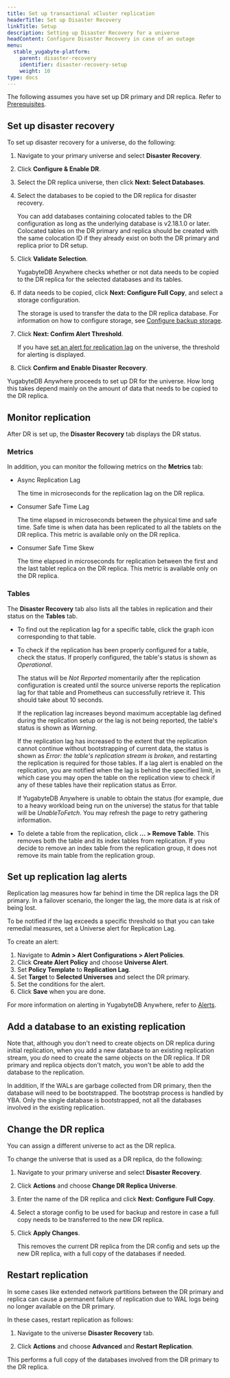 ```yaml
---
title: Set up transactional xCluster replication
headerTitle: Set up Disaster Recovery
linkTitle: Setup
description: Setting up Disaster Recovery for a universe
headContent: Configure Disaster Recovery in case of an outage
menu:
  stable_yugabyte-platform:
    parent: disaster-recovery
    identifier: disaster-recovery-setup
    weight: 10
type: docs
---
```


The following assumes you have set up DR primary and DR replica. Refer to [Prerequisites](../#prerequisites).

## Set up disaster recovery

To set up disaster recovery for a universe, do the following:

1. Navigate to your primary universe and select **Disaster Recovery**.

1. Click **Configure & Enable DR**.

1. Select the DR replica universe, then click **Next: Select Databases**.

1. Select the databases to be copied to the DR replica for disaster recovery.

    You can add databases containing colocated tables to the DR configuration as long as the underlying database is v2.18.1.0 or later. Colocated tables on the DR primary and replica should be created with the same colocation ID if they already exist on both the DR primary and replica prior to DR setup.

1. Click **Validate Selection**.

    YugabyteDB Anywhere checks whether or not data needs to be copied to the DR replica for the selected databases and its tables.

1. If data needs to be copied, click **Next: Configure Full Copy**, and select a storage configuration.

    The storage is used to transfer the data to the DR replica database. For information on how to configure storage, see [Configure backup storage](../../configure-backup-storage/).

1. Click **Next: Confirm Alert Threshold**.

    If you have [set an alert for replication lag](#set-up-replication-lag-alerts) on the universe, the threshold for alerting is displayed.

1. Click **Confirm and Enable Disaster Recovery**.

YugabyteDB Anywhere proceeds to set up DR for the universe. How long this takes depend mainly on the amount of data that needs to be copied to the DR replica.

## Monitor replication

After DR is set up, the **Disaster Recovery** tab displays the DR status.

### Metrics

In addition, you can monitor the following metrics on the **Metrics** tab:

- Async Replication Lag

    The time in microseconds for the replication lag on the DR replica.

- Consumer Safe Time Lag

    The time elapsed in microseconds between the physical time and safe time. Safe time is when data has been replicated to all the tablets on the DR replica. This metric is available only on the DR replica.

- Consumer Safe Time Skew

    The time elapsed in microseconds for replication between the first and the last tablet replica on the DR replica. This metric is available only on the DR replica.

### Tables

The **Disaster Recovery** tab also lists all the tables in replication and their status on the **Tables** tab.

- To find out the replication lag for a specific table, click the graph icon corresponding to that table.

- To check if the replication has been properly configured for a table, check the status. If properly configured, the table's status is shown as _Operational_.

    The status will be _Not Reported_ momentarily after the replication configuration is created until the source universe reports the replication lag for that table and Prometheus can successfully retrieve it. This should take about 10 seconds.

    If the replication lag increases beyond maximum acceptable lag defined during the replication setup or the lag is not being reported, the table's status is shown as _Warning_.

    If the replication lag has increased to the extent that the replication cannot continue without bootstrapping of current data, the status is shown as _Error: the table's replication stream is broken_, and restarting the replication is required for those tables. If a lag alert is enabled on the replication, you are notified when the lag is behind the specified limit, in which case you may open the table on the replication view to check if any of these tables have their replication status as Error.

    If YugabyteDB Anywhere is unable to obtain the status (for example, due to a heavy workload being run on the universe) the status for that table will be _UnableToFetch_. You may refresh the page to retry gathering information.

- To delete a table from the replication, click **... > Remove Table**. This removes both the table and its index tables from replication. If you decide to remove an index table from the replication group, it does not remove its main table from the replication group.

## Set up replication lag alerts

Replication lag measures how far behind in time the DR replica lags the DR primary. In a failover scenario, the longer the lag, the more data is at risk of being lost.

To be notified if the lag exceeds a specific threshold so that you can take remedial measures, set a Universe alert for Replication Lag.

To create an alert:

1. Navigate to **Admin > Alert Configurations > Alert Policies**.
1. Click **Create Alert Policy** and choose **Universe Alert**.
1. Set **Policy Template** to **Replication Lag**.
1. Set **Target** to **Selected Universes** and select the DR primary.
1. Set the conditions for the alert.
1. Click **Save** when you are done.

For more information on alerting in YugabyteDB Anywhere, refer to [Alerts](../../../alerts-monitoring/alert/).

## Add a database to an existing replication

Note that, although you don't need to create objects on DR replica during initial replication, when you add a new database to an existing replication stream, you _do_ need to create the same objects on the DR replica. If DR primary and replica objects don't match, you won't be able to add the database to the replication.

In addition, If the WALs are garbage collected from DR primary, then the database will need to be bootstrapped. The bootstrap process is handled by YBA. Only the single database is bootstrapped, not all the databases involved in the existing replication.

## Change the DR replica

You can assign a different universe to act as the DR replica.

To change the universe that is used as a DR replica, do the following:

1. Navigate to your primary universe and select **Disaster Recovery**.

1. Click **Actions** and choose **Change DR Replica Universe**.

1. Enter the name of the DR replica and click **Next: Configure Full Copy**.

1. Select a storage config to be used for backup and restore in case a full copy needs to be transferred to the new DR replica.

1. Click **Apply Changes**.

    This removes the current DR replica from the DR config and sets up the new DR replica, with a full copy of the databases if needed.

## Restart replication

In some cases like extended network partitions between the DR primary and replica can cause a permanent failure of replication due to WAL logs being no longer available on the DR primary.

In these cases, restart replication as follows:

1. Navigate to the universe **Disaster Recovery** tab.

1. Click **Actions** and choose **Advanced** and **Restart Replication**.

This performs a full copy of the databases involved from the DR primary to the DR replica.
